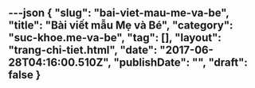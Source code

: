 ---json
{
    "slug": "bai-viet-mau-me-va-be",
    "title": "Bài viết mẫu Mẹ và Bé",
    "category": "suc-khoe.me-va-be",
    "tag": [],
    "layout": "trang-chi-tiet.html",
    "date": "2017-06-28T04:16:00.510Z",
    "publishDate": "",
    "draft": false
}
---

